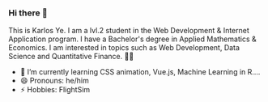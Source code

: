 ### Hi there 👋

This is Karlos Ye. I am a lvl.2 student in the Web Development & Internet Application program. I have a Bachelor's degree in Applied Mathematics & Economics. I am interested in topics such as Web Development, Data Science and Quantitative Finance. 👋👋


- 🌱 I’m currently learning CSS animation, Vue.js, Machine Learning in R....
- 😄 Pronouns: he/him
- ⚡ Hobbies: FlightSim

